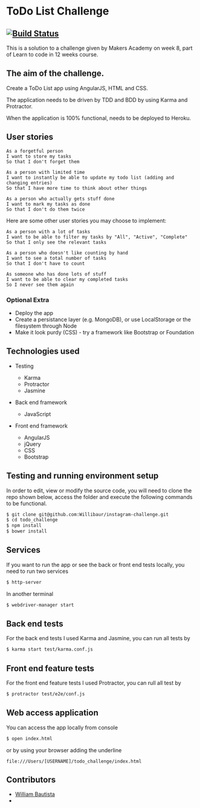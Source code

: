 ToDo List Challenge
====================

[![Build Status](https://travis-ci.org/Willibaur/todo_challenge.svg?branch=master)](https://travis-ci.org/makers/instagram-challenge)
--------------------------------------------------

This is a solution to a challenge given by Makers Academy on week 8, part of Learn to code in 12 weeks course.

The aim of the challenge.
-------------------------

Create a ToDo List app using AngularJS, HTML and CSS.

The application needs to be driven by TDD and BDD by using Karma and Protractor.

When the application is 100% functional, needs to be deployed to Heroku.


User stories
------------
```
As a forgetful person
I want to store my tasks
So that I don't forget them

As a person with limited time
I want to instantly be able to update my todo list (adding and changing entries)
So that I have more time to think about other things

As a person who actually gets stuff done
I want to mark my tasks as done
So that I don't do them twice
```

Here are some other user stories you may choose to implement:

```
As a person with a lot of tasks
I want to be able to filter my tasks by "All", "Active", "Complete"
So that I only see the relevant tasks

As a person who doesn't like counting by hand
I want to see a total number of tasks
So that I don't have to count

As someone who has done lots of stuff
I want to be able to clear my completed tasks
So I never see them again
```



### Optional Extra

* Deploy the app
* Create a persistance layer (e.g. MongoDB), or use LocalStorage or the filesystem through Node
* Make it look purdy (CSS) - try a framework like Bootstrap or Foundation


Technologies used
-----------------

  * Testing
    * Karma
    * Protractor
    * Jasmine


  * Back end framework
    * JavaScript


  * Front end framework
    * AngularJS
    * jQuery
    * CSS
    * Bootstrap


Testing and running environment setup
--------------------------------------

In order to edit, view or modify the source code, you will need to clone the repo shown below, access the folder and execute the following commands to be functional.

```sh
$ git clone git@github.com:Willibaur/instagram-challenge.git
$ cd todo_challenge
$ npm install
$ bower install
```


Services
--------

If you want to run the app or see the back or front end tests locally, you need to run two services

```sh
$ http-server
```

In another terminal

```sh
$ webdriver-manager start
```


Back end tests
---------------

For the back end tests I used Karma and Jasmine, you can run all tests by

```sh
$ karma start test/karma.conf.js
```

Front end feature tests
-------------------------

For the front end feature tests I used Protractor, you can rull all test by
```sh
$ protractor test/e2e/conf.js
```


Web access application
-----------------------

You can access the app locally from console

```sh
$ open index.html
```

or by using your browser adding the underline

```
file:///Users/[USERNAME]/todo_challenge/index.html
```


Contributors
------------

* [William Bautista](https://github.com/Willibaur)
*
